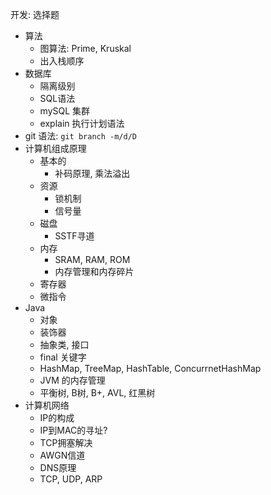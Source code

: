 
开发: 选择题

- 算法
    - 图算法: Prime, Kruskal
    - 出入栈顺序
- 数据库
    - 隔离级别
    - SQL语法
    - mySQL 集群
    - explain 执行计划语法
- git 语法: `git branch -m/d/D`
- 计算机组成原理
    - 基本的
        - 补码原理, 乘法溢出
    - 资源
        - 锁机制
        - 信号量
    - 磁盘
        - SSTF寻道
    - 内存
        - SRAM, RAM, ROM
        - 内存管理和内存碎片
    - 寄存器
    - 微指令
- Java
    - 对象
    - 装饰器
    - 抽象类, 接口
    - final 关键字
    - HashMap, TreeMap, HashTable, ConcurrnetHashMap
    - JVM 的内存管理
    - 平衡树, B树, B+, AVL, 红黑树
- 计算机网络
    - IP的构成
    - IP到MAC的寻址? 
    - TCP拥塞解决
    - AWGN信道
    - DNS原理
    - TCP, UDP, ARP
